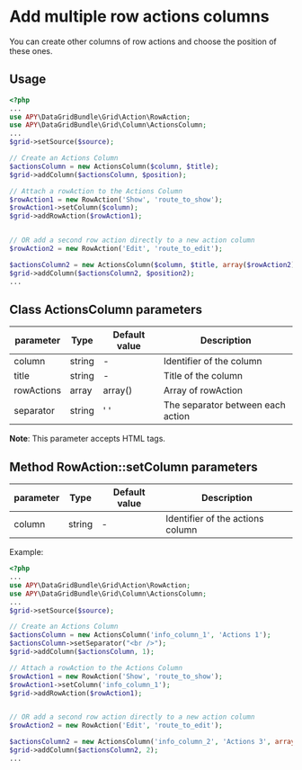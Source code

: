 Add multiple row actions columns
================================

You can create other columns of row actions and choose the position of these ones.

## Usage
```php
<?php
...
use APY\DataGridBundle\Grid\Action\RowAction;
use APY\DataGridBundle\Grid\Column\ActionsColumn;
...
$grid->setSource($source);

// Create an Actions Column
$actionsColumn = new ActionsColumn($column, $title);
$grid->addColumn($actionsColumn, $position);

// Attach a rowAction to the Actions Column
$rowAction1 = new RowAction('Show', 'route_to_show');
$rowAction1->setColumn($column);
$grid->addRowAction($rowAction1);


// OR add a second row action directly to a new action column
$rowAction2 = new RowAction('Edit', 'route_to_edit');

$actionsColumn2 = new ActionsColumn($column, $title, array($rowAction2), $separator);
$grid->addColumn($actionsColumn2, $position2);
...
```

## Class ActionsColumn parameters

| parameter | Type | Default value | Description |
| --------- | ---- | ------------- | ----------- |
| column | string | - | Identifier of the column |
| title | string | - | Title of the column |
| rowActions|array|array()|Array of rowAction |
| separator | string | ' ' | The separator between each action |

**Note**: This parameter accepts HTML tags.

## Method RowAction::setColumn parameters

| parameter | Type | Default value | Description |
| --------- | ---- | ------------- | ----------- |
| column | string | - | Identifier of the actions column |

Example:
```php
<?php
...
use APY\DataGridBundle\Grid\Action\RowAction;
use APY\DataGridBundle\Grid\Column\ActionsColumn;
...
$grid->setSource($source);

// Create an Actions Column
$actionsColumn = new ActionsColumn('info_column_1', 'Actions 1');
$actionsColumn->setSeparator("<br />");
$grid->addColumn($actionsColumn, 1);

// Attach a rowAction to the Actions Column
$rowAction1 = new RowAction('Show', 'route_to_show');
$rowAction1->setColumn('info_column_1');
$grid->addRowAction($rowAction1);


// OR add a second row action directly to a new action column
$rowAction2 = new RowAction('Edit', 'route_to_edit');

$actionsColumn2 = new ActionsColumn('info_column_2', 'Actions 3', array($rowAction2));
$grid->addColumn($actionsColumn2, 2);
...
```
